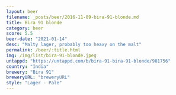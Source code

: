 ```yaml
---
layout: beer
filename: _posts/beer/2016-11-09-bira-91-blonde.md
title: Bira 91 blonde
category: beer
score: 5.5
beer-date: "2021-01-14"
desc: "Malty lager, probably too heavy on the malt"
permalink: /beer/:title.html
img: /img/list/bira-91-blonde.jpeg
untappd: "https://untappd.com/b/bira-91-bira-91-blonde/981756"
country: "India"
brewery: "Bira 91"
breweryURL: "breweryURL"
style: "Lager - Pale"
---
```

